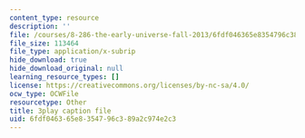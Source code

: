 ```yaml
---
content_type: resource
description: ''
file: /courses/8-286-the-early-universe-fall-2013/6fdf046365e8354796c389a2c974e2c3_6b83DypBeYg.srt
file_size: 113464
file_type: application/x-subrip
hide_download: true
hide_download_original: null
learning_resource_types: []
license: https://creativecommons.org/licenses/by-nc-sa/4.0/
ocw_type: OCWFile
resourcetype: Other
title: 3play caption file
uid: 6fdf0463-65e8-3547-96c3-89a2c974e2c3
---
```

